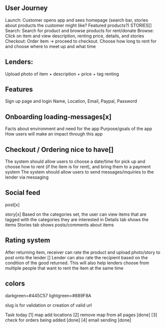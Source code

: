 ## User Journey
Launch: Customer opens app and sees homepage (search bar, stories about products the customer might like? Featured products?)   STORIES[]
Search: Search for product and browse products for rent/donate 
Browse: Click on item and view description, renting price, details, and stories
Checkout: Order item → proceed to checkout. Choose how long to rent for and choose where to meet up and what time

## Lenders: 
Upload photo of item + description + price + tag renting


## Features
Sign up page and login
Name, Location, Email, Paypal, Password

## Onboarding loading-messages[x]
Facts about environment and need for the app 
Purpose/goals of the app 
How users will make an impact through this app

## Checkout / Ordering   nice to have[]
The system should allow users to choose a date/time for pick up and choose how to rent (if the item is for rent), and bring them to a payment system
The system should allow users to send messages/inquiries to the lender via messaging 

## Social feed 
post[x]

story[x]
Based on the categories set, the user can view items that are tagged with the categories they are interested in
Details tab shows the items
Stories tab shows posts/comments about items

## Rating system
After returning item, receiver can rate the product and upload photo/story to post onto the lender
[]
Lender can also rate the recipient based on the condition of the good returned. This will also help lenders choose from multiple people that want to rent the item at the same time


## colors
darkgreen=#445C57
lightgreen=#889F8A


slug is for validation or creation of valid url

Task today
[1] map add locations 
[2] remove map from all pages [done]
[3] check for orders being added [done]
[4] email sending [done]
